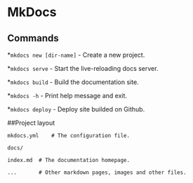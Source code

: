 # MkDocs

## Commands

*`mkdocs new [dir-name]` - Create a new project.

*`mkdocs serve` - Start the live-reloading docs server.

*`mkdocs build` - Build the documentation site.

*`mkdocs -h` - Print help message and exit.

*`mkdocs deploy` - Deploy site builded on Github.

##Project layout

    mkdocs.yml    # The configuration file.

    docs/

    index.md  # The documentation homepage.

    ...       # Other markdown pages, images and other files.
